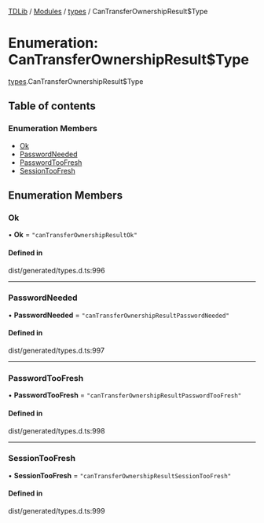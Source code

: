 [TDLib](../README.md) / [Modules](../modules.md) / [types](../modules/types.md) / CanTransferOwnershipResult$Type

# Enumeration: CanTransferOwnershipResult$Type

[types](../modules/types.md).CanTransferOwnershipResult$Type

## Table of contents

### Enumeration Members

- [Ok](types.CanTransferOwnershipResult_Type.md#ok)
- [PasswordNeeded](types.CanTransferOwnershipResult_Type.md#passwordneeded)
- [PasswordTooFresh](types.CanTransferOwnershipResult_Type.md#passwordtoofresh)
- [SessionTooFresh](types.CanTransferOwnershipResult_Type.md#sessiontoofresh)

## Enumeration Members

### Ok

• **Ok** = ``"canTransferOwnershipResultOk"``

#### Defined in

dist/generated/types.d.ts:996

___

### PasswordNeeded

• **PasswordNeeded** = ``"canTransferOwnershipResultPasswordNeeded"``

#### Defined in

dist/generated/types.d.ts:997

___

### PasswordTooFresh

• **PasswordTooFresh** = ``"canTransferOwnershipResultPasswordTooFresh"``

#### Defined in

dist/generated/types.d.ts:998

___

### SessionTooFresh

• **SessionTooFresh** = ``"canTransferOwnershipResultSessionTooFresh"``

#### Defined in

dist/generated/types.d.ts:999
